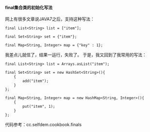 #### final集合类的初始化写法
网上有很多文章说JAVA7之后，支持这种写法：
```$xslt
final List<String> list = ["item"];

final Set<String> set = {"item"};

final Map<String, Integer> map = {"key" : 1};
```
我差点儿就信了，结果一运行，失败了。
于是，我又回到了我常用的写法：
```$xslt
final List<String> list = Arrays.asList("item");

final Set<String> set = new HashSet<String>(){
    {
        add("item");
    }
};

final Map<String, Integer> map = new HashMap<String, Integer>(){
    {
        put("item", 1);
    }
};
```
代码参考：cc.selfdem.cookbook.finals